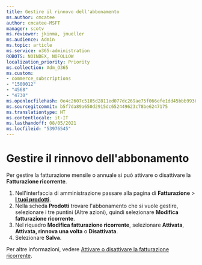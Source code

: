 ```yaml
---
title: Gestire il rinnovo dell'abbonamento
ms.author: cmcatee
author: cmcatee-MSFT
manager: scotv
ms.reviewer: jkinma, jmueller
ms.audience: Admin
ms.topic: article
ms.service: o365-administration
ROBOTS: NOINDEX, NOFOLLOW
localization_priority: Priority
ms.collection: Adm_O365
ms.custom:
- commerce_subscriptions
- "1500012"
- "4568"
- "4730"
ms.openlocfilehash: 0e4c2607c5105d2811ed077dc269ae75f066efe1dd45bbb9936b2336a370a052
ms.sourcegitcommit: b5f7da89a650d2915dc652449623c78be6247175
ms.translationtype: HT
ms.contentlocale: it-IT
ms.lasthandoff: 08/05/2021
ms.locfileid: "53976545"
---
```

# <a name="manage-subscription-renewal"></a>Gestire il rinnovo dell'abbonamento

Per gestire la fatturazione mensile o annuale si può attivare o disattivare la **Fatturazione ricorrente**.

1. Nell'interfaccia di amministrazione passare alla pagina di **Fatturazione** > **[I tuoi prodotti](https://go.microsoft.com/fwlink/p/?linkid=842054)**.
2. Nella scheda **Prodotti** trovare l'abbonamento che si vuole gestire, selezionare i tre puntini (Altre azioni), quindi selezionare **Modifica fatturazione ricorrente**.
3. Nel riquadro **Modifica fatturazione ricorrente**, selezionare **Attivata**, **Attivata, rinnova una volta** o **Disattivata**.
4. Selezionare **Salva**.

Per altre informazioni, vedere [Attivare o disattivare la fatturazione ricorrente](/microsoft-365/commerce/subscriptions/renew-your-subscription#turn-recurring-billing-off-or-on).

